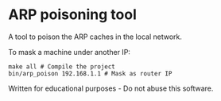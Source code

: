 # ARP poisoning tool
A tool to poison the ARP caches in the local network.

To mask a machine under another IP:

```
make all # Compile the project
bin/arp_poison 192.168.1.1 # Mask as router IP
```


Written for educational purposes - Do not abuse this software.

